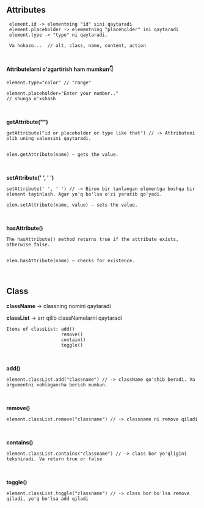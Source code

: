 ## Attributes

```
 element.id -> elementning "id" sini qaytaradi
 element.placeholder -> elementning "placeholder" ini qaytaradi
 element.type -> "type" ni qaytaradi.

 Va hokazo...  // alt, class, name, content, action 
```
<br>

__Attributelarni o'zgartirish ham mumkun👇__

```
element.type="color" // "range"

element.placeholder="Enter your number.."
// shunga o'xshash
```

<br>

__getAttribute("")__
```
getAttribute("id or placeholder or type like that") // -> Attributeni olib uning valuesini qaytaradi.


elem.getAttribute(name) – gets the value.
```
<br>

__setAttribute('  ', '  ')__
```
setAttribute(' ', ' ') // -> Biron bir tanlangan elementga boshqa bir element tayinlash. Agar yo'q bo'lsa o'zi yaratib qo'yadi.

elem.setAttribute(name, value) – sets the value.

```
<br>

__hasAttribute()__

```
The hasAttribute() method returns true if the attribute exists, otherwise false.


elem.hasAttribute(name) – checks for existence.
```

<br>

## Class


**className** -> classning nomini qaytaradi

**classList** -> arr qilib classNamelarni qaytaradi

```
Items of classList: add()
                    remove()
                    contain()
                    toggle()
```
<br>

__add()__

```
element.classList.add("classname") // -> className qo'shib beradi. Va argumentni xohlagancha berish mumkun.
```
<br>

__remove()__

```
element.classList.remove("classname") // -> classname ni remove qiladi
```
<br>

__contains()__

```
element.classList.contains("classname") // -> class bor yo'qligini tekshiradi. Va return true or false
```
<br>

__toggle()__

```
element.classList.toggle("classname") // -> class bor bo'lsa remove qiladi, yo'q bo'lsa add qiladi
```
<br>